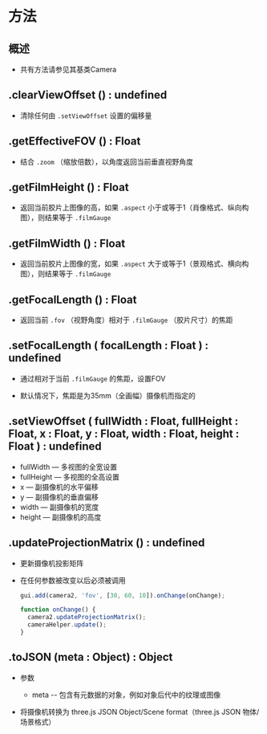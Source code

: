 # 方法

## 概述

+ 共有方法请参见其基类Camera

## .clearViewOffset () : undefined

+ 清除任何由 `.setViewOffset` 设置的偏移量

## .getEffectiveFOV () : Float

+ 结合 `.zoom` （缩放倍数），以角度返回当前垂直视野角度

## .getFilmHeight () : Float

+ 返回当前胶片上图像的高，如果 `.aspect` 小于或等于1（肖像格式、纵向构图），则结果等于 `.filmGauge`

## .getFilmWidth () : Float

+ 返回当前胶片上图像的宽，如果 `.aspect` 大于或等于1（景观格式、横向构图），则结果等于 `.filmGauge`

## .getFocalLength () : Float

+ 返回当前 `.fov` （视野角度）相对于 `.filmGauge` （胶片尺寸）的焦距

## .setFocalLength ( focalLength : Float ) : undefined

+ 通过相对于当前 `.filmGauge` 的焦距，设置FOV

+ 默认情况下，焦距是为35mm（全画幅）摄像机而指定的

## .setViewOffset ( fullWidth : Float, fullHeight : Float, x : Float, y : Float, width : Float, height : Float ) : undefined

  + fullWidth — 多视图的全宽设置
  + fullHeight — 多视图的全高设置
  + x — 副摄像机的水平偏移
  + y — 副摄像机的垂直偏移
  + width — 副摄像机的宽度
  + height — 副摄像机的高度

## .updateProjectionMatrix () : undefined

+ 更新摄像机投影矩阵
+ 在任何参数被改变以后必须被调用


  ```js
  gui.add(camera2, 'fov', [30, 60, 10]).onChange(onChange);

  function onChange() {
    camera2.updateProjectionMatrix();
    cameraHelper.update();
  }
  ```

## .toJSON (meta : Object) : Object

+ 参数

  + meta -- 包含有元数据的对象，例如对象后代中的纹理或图像

+ 将摄像机转换为 three.js JSON Object/Scene format（three.js JSON 物体/场景格式）

